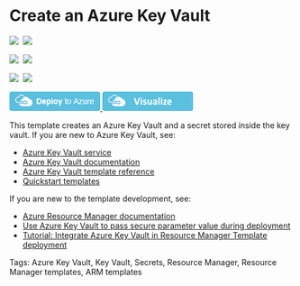 # Create an Azure Key Vault

<IMG SRC="https://azurequickstartsservice.blob.core.windows.net/badges/101-key-vault-create/PublicLastTestDate.svg" />&nbsp;
<IMG SRC="https://azurequickstartsservice.blob.core.windows.net/badges/101-key-vault-create/PublicDeployment.svg" />&nbsp;

<IMG SRC="https://azurequickstartsservice.blob.core.windows.net/badges/101-key-vault-create/FairfaxLastTestDate.svg" />&nbsp;
<IMG SRC="https://azurequickstartsservice.blob.core.windows.net/badges/101-key-vault-create/FairfaxDeployment.svg" />&nbsp;

<IMG SRC="https://azurequickstartsservice.blob.core.windows.net/badges/101-key-vault-create/BestPracticeResult.svg" />&nbsp;
<IMG SRC="https://azurequickstartsservice.blob.core.windows.net/badges/101-key-vault-create/CredScanResult.svg" />&nbsp;

<a href="https://portal.azure.com/#create/Microsoft.Template/uri/https%3A%2F%2Fraw.githubusercontent.com%2FAzure%2Fazure-quickstart-templates%2Fmaster%2F101-key-vault-create%2Fazuredeploy.json" target="_blank">
    <img src="https://raw.githubusercontent.com/Azure/azure-quickstart-templates/master/1-CONTRIBUTION-GUIDE/images/deploytoazure.png"/>
</a>
<a href="http://armviz.io/#/?load=https%3A%2F%2Fraw.githubusercontent.com%2FAzure%2Fazure-quickstart-templates%2Fmaster%2F101-key-vault-create%2Fazuredeploy.json" target="_blank">
    <img src="https://raw.githubusercontent.com/Azure/azure-quickstart-templates/master/1-CONTRIBUTION-GUIDE/images/visualizebutton.png"/>
</a>

This template creates an Azure Key Vault and a secret stored inside the key vault. If you are new to Azure Key Vault, see:

- [Azure Key Vault service](https://azure.microsoft.com/services/key-vault/)
- [Azure Key Vault documentation](https://docs.microsoft.com/azure/key-vault/)
- [Azure Key Vault template reference](https://docs.microsoft.com/azure/templates/microsoft.keyvault/allversions)
- [Quickstart templates](https://azure.microsoft.com/resources/templates/?resourceType=Microsoft.Keyvault)

If you are new to the template development, see:

- [Azure Resource Manager documentation](https://docs.microsoft.com/en-us/azure/azure-resource-manager/)
- [Use Azure Key Vault to pass secure parameter value during deployment](https://docs.microsoft.com/azure/azure-resource-manager/resource-manager-keyvault-parameter)
- [Tutorial: Integrate Azure Key Vault in Resource Manager Template deployment](https://docs.microsoft.com/azure/azure-resource-manager/resource-manager-tutorial-use-key-vault)

Tags: Azure Key Vault, Key Vault, Secrets, Resource Manager, Resource Manager templates, ARM templates

